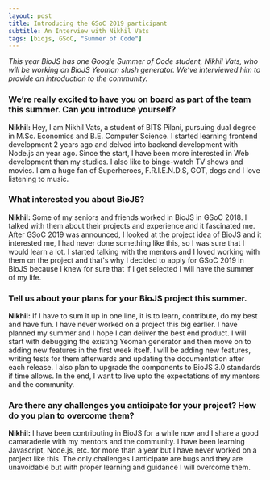 ```yaml
---
layout: post
title: Introducing the GSoC 2019 participant 
subtitle: An Interview with Nikhil Vats
tags: [biojs, GSoC, "Summer of Code"]
---
```


_This year BioJS has one Google Summer of Code student, Nikhil Vats, who will be working on BioJS Yeoman slush generator. We’ve interviewed him to provide an introduction to the community._  

### We’re really excited to have you on board as part of the team this summer. Can you introduce yourself?  

**Nikhil:** Hey, I am Nikhil Vats, a student of BITS Pilani, pursuing dual degree in M.Sc. Economics and B.E. Computer Science. I started learning frontend development 2 years ago and delved into backend development with Node.js an year ago. Since the start, I have been more interested in Web development than my studies. I also like to binge-watch TV shows and movies. I am a huge fan of Superheroes, F.R.I.E.N.D.S, GOT, dogs and I love listening to music.

### What interested you about BioJS?  

**Nikhil:** Some of my seniors and friends worked in BioJS in GSoC 2018. I talked with them about their projects and experience and it fascinated me. After GSoC 2019 was announced, I looked at the project idea of BioJS and it interested me, I had never done something like this, so I was sure that I would learn a lot. I started talking with the mentors and I loved working with them on the project and that's why I decided to apply for GSoC 2019 in BioJS because I knew for sure that if I get selected I will have the summer of my life. 

### Tell us about your plans for your BioJS project this summer.  

**Nikhil:** If I have to sum it up in one line, it is to learn, contribute, do my best and have fun. I have never worked on a project this big earlier. I have planned my summer and I hope I can deliver the best end product. I will start with debugging the existing Yeoman generator and then move on to adding new features in the first week itself. I will be adding new features, writing tests for them afterwards and updating the documentation after each release. I also plan to upgrade the components to BioJS 3.0 standards if time allows. In the end, I want to live upto the expectations of my mentors and the community.

### Are there any challenges you anticipate for your project? How do you plan to overcome them?  

**Nikhil:** I have been contributing in BioJS for a while now and I share a good camaraderie with my mentors and the community. I have been learning Javascript, Node.js, etc. for more than a year but I have never worked on a project like this. The only challenges I anticipate are bugs and they are unavoidable but with proper learning and guidance I will overcome them.

